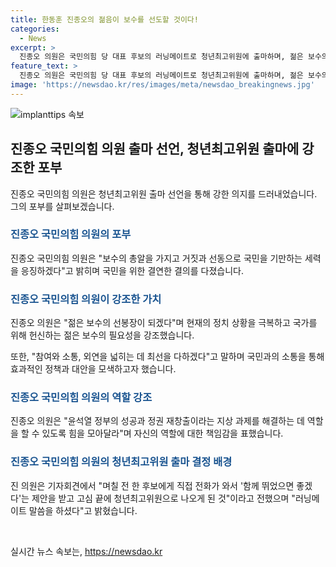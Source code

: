 ```yaml
---
title: 한동훈 진종오의 젊음이 보수를 선도할 것이다!
categories:
  - News
excerpt: >
  진종오 의원은 국민의힘 당 대표 후보의 러닝메이트로 청년최고위원에 출마하며, 젊은 보수의 선봉장이 될 것이라고 밝혔다. 그는 보수의 총알로 거짓과 선동으로 국민을 기만하는 세력을 응징하고, 젊은 보수는 나이가 아니라 미래의 희망을 주는 것이라며 참여와 소통으로 국민을 안심시키는 것이 중요하다고 강조했다. 또한, 윤석열 정부의 성공과 정권 재창출을 위해 힘을 모으고, 당원과 소통하는 정당을 만들겠다고 전했다.
feature_text: >
  진종오 의원은 국민의힘 당 대표 후보의 러닝메이트로 청년최고위원에 출마하며, 젊은 보수의 선봉장이 될 것이라고 밝혔다. 그는 보수의 총알로 거짓과 선동으로 국민을 기만하는 세력을 응징하고, 젊은 보수는 나이가 아니라 미래의 희망을 주는 것이라며 참여와 소통으로 국민을 안심시키는 것이 중요하다고 강조했다. 또한, 윤석열 정부의 성공과 정권 재창출을 위해 힘을 모으고, 당원과 소통하는 정당을 만들겠다고 전했다.
image: 'https://newsdao.kr/res/images/meta/newsdao_breakingnews.jpg'
---
```


<p><img src="https://newsdao.kr/res/images/meta/newsdao_breakingnews.jpg" alt="implanttips 속보" /></p>

<h2 data-ke-size="size26">진종오 국민의힘 의원 출마 선언, 청년최고위원 출마에 강조한 포부</h2>

<p data-ke-size="size16">진종오 국민의힘 의원은 청년최고위원 출마 선언을 통해 강한 의지를 드러내었습니다. 그의 포부를 살펴보겠습니다.</p>

<h3><b><span style="color: #1a5490;">진종오 국민의힘 의원의 포부</span></b></h3>

<p data-ke-size="size16">진종오 국민의힘 의원은 "보수의 총알을 가지고 거짓과 선동으로 국민을 기만하는 세력을 응징하겠다"고 밝히며 국민을 위한 결연한 결의를 다졌습니다.</p>

<h3><b><span style="color: #1a5490;">진종오 국민의힘 의원이 강조한 가치</span></b></h3>

<p data-ke-size="size16">진종오 의원은 "젊은 보수의 선봉장이 되겠다"며 현재의 정치 상황을 극복하고 국가를 위해 헌신하는 젊은 보수의 필요성을 강조했습니다.</p>

<p data-ke-size="size16">또한, "참여와 소통, 외연을 넓히는 데 최선을 다하겠다"고 말하며 국민과의 소통을 통해 효과적인 정책과 대안을 모색하고자 했습니다.</p>

<h3><b><span style="color: #1a5490;">진종오 국민의힘 의원의 역할 강조</span></b></h3>

<p data-ke-size="size16">진종오 의원은 "윤석열 정부의 성공과 정권 재창출이라는 지상 과제를 해결하는 데 역할을 할 수 있도록 힘을 모아달라"며 자신의 역할에 대한 책임감을 표했습니다.</p>

<h3><b><span style="color: #1a5490;">진종오 국민의힘 의원의 청년최고위원 출마 결정 배경</span></b></h3>

<p data-ke-size="size16">진 의원은 기자회견에서 "며칠 전 한 후보에게 직접 전화가 와서 '함께 뛰었으면 좋겠다'는 제안을 받고 고심 끝에 청년최고위원으로 나오게 된 것"이라고 전했으며 "러닝메이트 말씀을 하셨다"고 밝혔습니다.</p>

<p data-ke-size="size16">&nbsp;</p>
실시간 뉴스 속보는, <a href="https://newsdao.kr" rel="dofollow">https://newsdao.kr</a>


